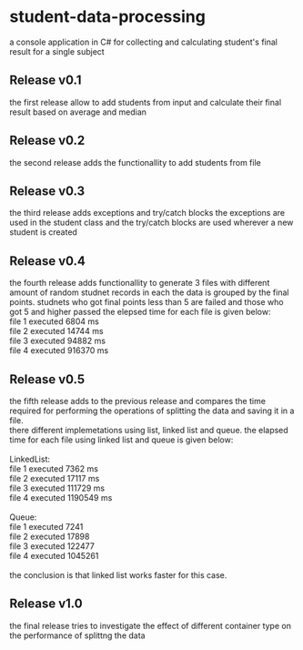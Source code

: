 # student-data-processing
a console application in C# for collecting and calculating student's final result for a single subject

## Release v0.1
the first release allow to add students from input and calculate their final result based on average and median

## Release v0.2
the second release adds the functionallity to add students from file

## Release v0.3
the third release adds exceptions and try/catch blocks
the exceptions are used in the student class and the try/catch blocks are used wherever a new student is created

## Release v0.4
the fourth release adds functionallity to generate 3 files with different amount of random studnet records in each 
the data is grouped by the final points. studnets who got final points less than 5 are failed and those who got 5 and higher passed
the elepsed time for each file is given below:</br>
file 1 executed 6804 ms </br>
file 2 executed 14744 ms </br>
file 3 executed 94882 ms </br>
file 4 executed 916370 ms </br>

## Release  v0.5
the fifth release adds to the previous release and compares the time required for performing the operations of splitting the data and saving it in a file.</br>
there different implemetations using list, linked list and queue.
the elapsed time for each file using linked list and queue is given below:</br>
</br>
LinkedList:</br>
file 1 executed 7362 ms </br>
file 2 executed 17117 ms </br>
file 3 executed 111729 ms </br>
file 4 executed 1190549 ms </br>
</br>
Queue: </br>
file 1 executed 7241 </br>
file 2 executed 17898 </br>
file 3 executed 122477 </br>
file 4 executed 1045261 </br>
</br>
the conclusion is that linked list works faster for this case.

## Release v1.0
the final release tries to investigate the effect of different container type on the performance of splittng the data
